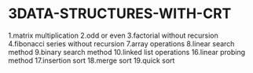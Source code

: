 # 3DATA-STRUCTURES-WITH-CRT
1.matrix multiplication
2.odd or even
3.factorial without recursion
4.fibonacci series without recursion
7.array operations 
8.linear search method
9.binary search method
10.linked list operations
16.linear probing method
17.insertion sort
18.merge sort
19.quick sort
